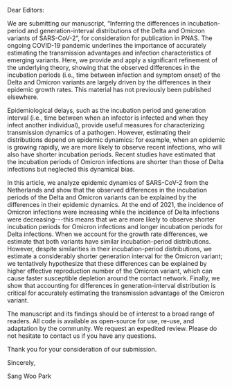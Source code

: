Dear Editors:

We are submitting our manuscript, “Inferring the differences in incubation-period and generation-interval distributions of the Delta and Omicron variants of SARS-CoV-2”, for consideration for publication in PNAS.
The ongoing COVID-19 pandemic underlines the importance of accurately estimating the transmission advantages and infection characteristics of emerging variants.
Here, we provide and apply a significant refinement of the underlying theory, showing that the observed differences in the incubation periods (i.e., time between infection and symptom onset) of the Delta and Omicron variants are largely driven by the differences in their epidemic growth rates.
This material has not previously been published elsewhere. 

Epidemiological delays, such as the incubation period and generation interval (i.e., time between when an infector is infected and when they infect another individual), provide useful measures for characterizing transmission dynamics of a pathogen.
However, estimating their distributions depend on epidemic dynamics:
for example, when an epidemic is growing rapidly, we are more likely to observe recent infections, who will also have shorter incubation periods.
Recent studies have estimated that the incubation periods of Omicron infections are shorter than those of Delta infections but neglected this dynamical bias.

In this article, we analyze epidemic dynamics of SARS-CoV-2 from the Netherlands and show that the observed differences in the incubation periods of the Delta and Omicron variants can be explained by the differences in their epidemic dynamics.
At the end of 2021, the incidence of Omicron infections were increasing while the incidence of Delta infections were decreasing---this means that we are more likely to observe shorter incubation periods for Omicron infections and longer incubation periods for Delta infections.
When we account for the growth rate differences, we estimate that both variants have similar incubation-period distributions.
However, despite similarities in their incubation-period distributions, we estimate a considerably shorter generation interval for the Omicron variant;
we tentatively hypothesize that these differences can be explained by higher effective reproduction number of the Omicron variant, which can cause faster susceptible depletion around the contact network.
Finally, we show that accounting for differences in generation-interval distribution is critical for accurately estimating the transmission advantage of the Omicron variant.

The manuscript and its findings should be of interest to a broad range of readers. All code is available as open-source for use, re-use, and adaptation by the community. We request an expedited review. Please do not hesitate to contact us if you have any questions.

Thank you for your consideration of our submission.

Sincerely,

Sang Woo Park

